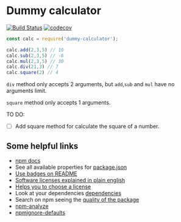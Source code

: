 # Dummy calculator
[![Build Status](https://travis-ci.com/ulisesantana/dummy-calculator.png?branch=master)](https://travis-ci.com/ulisesantana/dummy-calculator)
[![codecov](https://codecov.io/gh/ulisesantana/dummy-calculator/branch/master/graph/badge.svg)](https://codecov.io/gh/ulisesantana/dummy-calculator)


```javascript
const calc = require('dummy-calculator');

calc.add(2,3,5) // 10
calc.sub(2,3,5) // -6
calc.mul(2,3,5) // 30
calc.div(21,3) // 7
calc.square(2) // 4 
```

`div` method only accepts 2 arguments, but `add`,`sub` and `mul` have no arguments limit. 

`square` method only accepts 1 arguments.

TO DO:
  - [ ] Add square method for calculate the square of a number.


## Some helpful links

- [npm docs](https://docs.npmjs.com/packages-and-modules/)
- See all available properties for [package.json](https://docs.npmjs.com/files/package.json)
- [Use badges on README](https://github.com/dwyl/repo-badges)
- [Software licenses explained in plain english](https://tldrlegal.com/)
- [Helps you to choose a license](https://choosealicense.com/)
- Look at your dependencies [dependencies](https://bundlephobia.com)
- Search on npm seeing the [quality of the package](https://npms.io)
- [npm-analyze](https://www.npmjs.com/package/npm-analyze)
- [npmignore-defaults](https://www.npmjs.com/package/npmignore-defaults)



